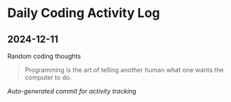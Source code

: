 # Daily Coding Activity Log

## 2024-12-11

Random coding thoughts

> Programming is the art of telling another human what one wants the computer to do.

*Auto-generated commit for activity tracking*
